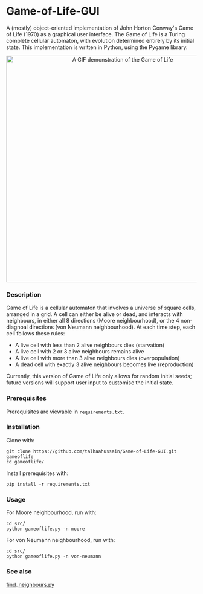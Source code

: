 # Game-of-Life-GUI
A (mostly) object-oriented implementation of John Horton Conway's Game of Life (1970) as a graphical user interface. The Game of Life is a Turing complete cellular automaton, with evolution determined entirely by its initial state. This implementation is written in Python, using the Pygame library.

<p align="center">
  <img src="https://github.com/talhaahussain/Game-of-Life-GUI/blob/main/img/game.gif" alt="A GIF demonstration of the Game of Life" width=600 height=600>
</p>

### Description

Game of Life is a cellular automaton that involves a universe of square cells, arranged in a grid. A cell can either be alive or dead, and interacts with neighbours, in either all 8 directions (Moore neighbourhood), or the 4 non-diagnoal directions (von Neumann neighbourhood). At each time step, each cell follows these rules:

- A live cell with less than 2 alive neighbours dies (starvation)
- A live cell with 2 or 3 alive neighbours remains alive
- A live cell with more than 3 alive neighbours dies (overpopulation)
- A dead cell with exactly 3 alive neighbours becomes live (reproduction)

Currently, this version of Game of Life only allows for random initial seeds; future versions will support user input to customise the initial state.

### Prerequisites

Prerequisites are viewable in `requirements.txt`.

### Installation

Clone with:

```shell
git clone https://github.com/talhaahussain/Game-of-Life-GUI.git gameoflife
cd gameoflife/
```

Install prerequisites with:

```shell
pip install -r requirements.txt
```

### Usage

For Moore neighbourhood, run with:

```shell
cd src/
python gameoflife.py -n moore
```

For von Neumann neighbourhood, run with:


```shell
cd src/
python gameoflife.py -n von-neumann
```

### See also

[find_neighbours.py](https://gist.github.com/talhaahussain/133fe1a05242858376341d9401f008bb)
